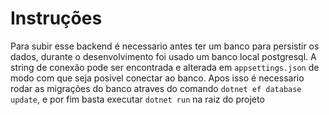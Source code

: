 # Instruções
Para subir esse backend é necessario antes ter um banco para persistir os dados, durante o desenvolvimento foi usado um banco local postgresql.
A string de conexão pode ser encontrada e alterada em `appsettings.json` de modo com que seja posivel conectar ao banco.
Apos isso é necessario rodar as migrações do banco atraves do comando `dotnet ef database update`, e por fim basta executar `dotnet run` na raiz do projeto